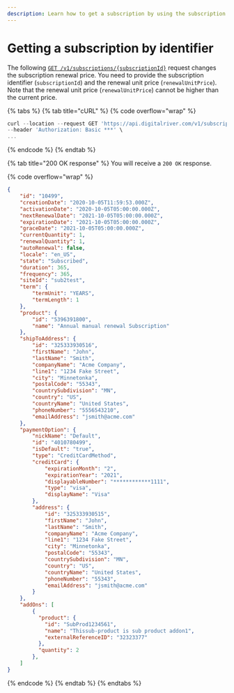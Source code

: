 ```yaml
---
description: Learn how to get a subscription by using the subscription identifier.
---
```


# Getting a subscription by identifier

The following [`GET /v1/subscriptions/{subscriptionId}`](https://www.digitalriver.com/docs/commerce-admin-api/#tag/Retrieve-Subscription/operation/getSubscriptionInfo) request changes the subscription renewal price. You need to provide the subscription identifier (`subscriptionId`) and the renewal unit price (`renewalUnitPrice`). Note that the renewal unit price (`renewalUnitPrice`) cannot be higher than the current price.

{% tabs %}
{% tab title="cURL" %}
{% code overflow="wrap" %}
```javascript
curl --location --request GET 'https://api.digitalriver.com/v1/subscriptions/{subscriptionId}' \
--header 'Authorization: Basic ***' \
...
```
{% endcode %}
{% endtab %}

{% tab title="200 OK response" %}
You will receive a `200 OK` response.

{% code overflow="wrap" %}
```json
{
    "id": "10499",
    "creationDate": "2020-10-05T11:59:53.000Z",
    "activationDate": "2020-10-05T05:00:00.000Z",
    "nextRenewalDate": "2021-10-05T05:00:00.000Z",
    "expirationDate": "2021-10-05T05:00:00.000Z",
    "graceDate": "2021-10-05T05:00:00.000Z",
    "currentQuantity": 1,
    "renewalQuantity": 1,
    "autoRenewal": false,
    "locale": "en_US",
    "state": "Subscribed",
    "duration": 365,
    "frequency": 365,
    "siteId": "sub2test",
    "term": {
        "termUnit": "YEARS",
        "termLength": 1
    },
    "product": {
        "id": "5396391800",
        "name": "Annual manual renewal Subscription"
    },
    "shipToAddress": {
        "id": "325333930516",
        "firstName": "John",
        "lastName": "Smith",
        "companyName": "Acme Company",
        "line1": "1234 Fake Street",
        "city": "Minnetonka",
        "postalCode": "55343",
        "countrySubdivision": "MN",
        "country": "US",
        "countryName": "United States",
        "phoneNumber": "5556543210",
        "emailAddress": "jsmith@acme.com"
    },
    "paymentOption": {
        "nickName": "Default",
        "id": "4010780499",
        "isDefault": "true",
        "type": "CreditCardMethod",
        "creditCard": {
            "expirationMonth": "2",
            "expirationYear": "2021",
            "displayableNumber": "************1111",
            "type": "visa",
            "displayName": "Visa"
        },
        "address": {
            "id": "325333930515",
            "firstName": "John",
            "lastName": "Smith",
            "companyName": "Acme Company",
            "line1": "1234 Fake Street",
            "city": "Minnetonka",
            "postalCode": "55343",
            "countrySubdivision": "MN",
            "country": "US",
            "countryName": "United States",
            "phoneNumber": "55343",
            "emailAddress": "jsmith@acme.com"
        }
    },
    "addOns": [ 
        {
          "product": {
            "id": "SubProd1234561",
            "name": "Thissub-product is sub product addon1",
            "externalReferenceID": "32323377"
          },
          "quantity": 2
        },        
    ]
}
```
{% endcode %}
{% endtab %}
{% endtabs %}
